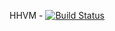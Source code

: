 HHVM - [![Build Status](https://travis-ci.org/jakoch/php-hhvm.png?branch=master)](https://travis-ci.org/jakoch/php-hhvm)
